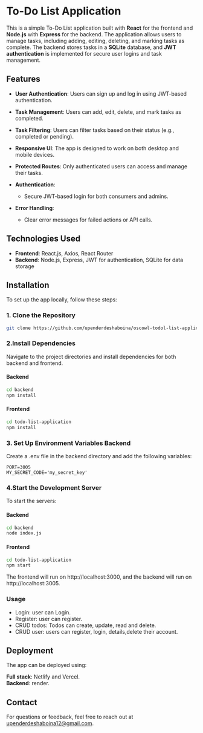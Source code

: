 # To-Do List Application

This is a simple To-Do List application built with **React** for the frontend and **Node.js** with **Express** for the backend. The application allows users to manage tasks, including adding, editing, deleting, and marking tasks as complete. The backend stores tasks in a **SQLite** database, and **JWT authentication** is implemented for secure user logins and task management.

## Features

- **User Authentication**: Users can sign up and log in using JWT-based authentication.
- **Task Management**: Users can add, edit, delete, and mark tasks as completed.
- **Task Filtering**: Users can filter tasks based on their status (e.g., completed or pending).
- **Responsive UI**: The app is designed to work on both desktop and mobile devices.
- **Protected Routes**: Only authenticated users can access and manage their tasks.

- **Authentication**:
  - Secure JWT-based login for both consumers and admins.
  
- **Error Handling**:
  - Clear error messages for failed actions or API calls.

## Technologies Used

- **Frontend**: React.js, Axios, React Router
- **Backend**: Node.js, Express, JWT for authentication, SQLite for data storage

## Installation

To set up the app locally, follow these steps:

### 1. Clone the Repository

```bash
git clone https://github.com/upenderdeshaboina/oscowl-todol-list-application.git  

```

### 2.Install Dependencies
Navigate to the project directories and install dependencies for both backend and frontend.

#### Backend

```bash
cd backend
npm install
```
#### Frontend
```bash
cd todo-list-application
npm install
```
### 3. Set Up Environment Variables Backend
Create a .env file in the backend directory and add the following variables:
```env
PORT=3005
MY_SECRET_CODE='my_secret_key'
```
### 4.Start the Development Server
To start the servers:
#### Backend
```bash
cd backend
node index.js
```
#### Frontend
```bash
cd todo-list-application
npm start
```
The frontend will run on http://localhost:3000, and the backend will run on http://localhost:3005.

### Usage
- Login: user can Login.  
- Register: user can register.  
- CRUD todos: Todos can create, update, read and delete.
- CRUD user: users can register, login, details,delete their account.

## Deployment
The app can be deployed using:

**Full stack**: Netlify and Vercel.  
**Backend**: render.

## Contact
For questions or feedback, feel free to reach out at [upenderdeshaboina12@gmail.com](mailto:upenderdeshaboina12@gmail.com).